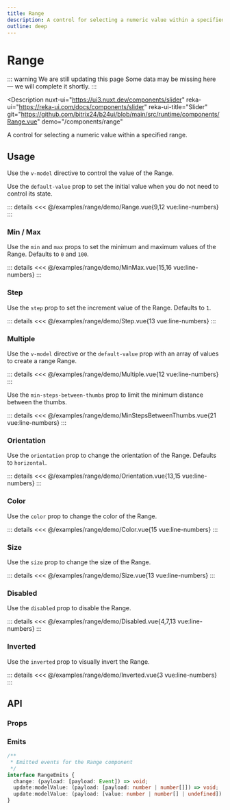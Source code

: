 ```yaml
---
title: Range
description: A control for selecting a numeric value within a specified range.
outline: deep
---
```

<script setup>
import RangeExample from '/examples/range/Range.vue';
import MinMaxExample from '/examples/range/MinMax.vue';
import StepExample from '/examples/range/Step.vue';
import MultipleExample from '/examples/range/Multiple.vue';
import MinStepsBetweenThumbsExample from '/examples/range/MinStepsBetweenThumbs.vue';
import OrientationExample from '/examples/range/Orientation.vue';
import ColorExample from '/examples/range/Color.vue';
import SizeExample from '/examples/range/Size.vue';
import DisabledExample from '/examples/range/Disabled.vue';
import InvertedExample from '/examples/range/Inverted.vue';
</script>
# Range

::: warning We are still updating this page
Some data may be missing here — we will complete it shortly.
:::

<Description
  nuxt-ui="https://ui3.nuxt.dev/components/slider"
  reka-ui="https://reka-ui.com/docs/components/slider"
  reka-ui-title="Slider"
  git="https://github.com/bitrix24/b24ui/blob/main/src/runtime/components/Range.vue"
  demo="/components/range"
>
  A control for selecting a numeric value within a specified range.
</Description>

## Usage

Use the `v-model` directive to control the value of the Range.

Use the `default-value` prop to set the initial value when you do not need to control its state.

<div class="lg:min-h-[160px]">
  <ClientOnly>
    <RangeExample />
  </ClientOnly>
</div>

::: details
<<< @/examples/range/demo/Range.vue{9,12 vue:line-numbers}
:::

### Min / Max

Use the `min` and `max` props to set the minimum and maximum values of the Range. Defaults to `0` and `100`.

<div class="lg:min-h-[275px]">
  <ClientOnly>
    <MinMaxExample />
  </ClientOnly>
</div>

::: details
<<< @/examples/range/demo/MinMax.vue{15,16 vue:line-numbers}
:::

### Step

Use the `step` prop to set the increment value of the Range. Defaults to `1`.

<div class="lg:min-h-[275px]">
  <ClientOnly>
    <StepExample />
  </ClientOnly>
</div>

::: details
<<< @/examples/range/demo/Step.vue{13 vue:line-numbers}
:::

### Multiple

Use the `v-model` directive or the `default-value` prop with an array of values to create a range Range.

<div class="lg:min-h-[160px]">
  <ClientOnly>
    <MultipleExample />
  </ClientOnly>
</div>

::: details
<<< @/examples/range/demo/Multiple.vue{12 vue:line-numbers}
:::

Use the `min-steps-between-thumbs` prop to limit the minimum distance between the thumbs.

<div class="lg:min-h-[160px]">
  <ClientOnly>
    <MinStepsBetweenThumbsExample />
  </ClientOnly>
</div>

::: details
<<< @/examples/range/demo/MinStepsBetweenThumbs.vue{21 vue:line-numbers}
:::

### Orientation

Use the `orientation` prop to change the orientation of the Range. Defaults to `horizontal`.

<div class="lg:min-h-[275px]">
  <ClientOnly>
    <OrientationExample />
  </ClientOnly>
</div>

::: details
<<< @/examples/range/demo/Orientation.vue{13,15 vue:line-numbers}
:::

### Color

Use the `color` prop to change the color of the Range.

<div class="lg:min-h-[275px]">
  <ClientOnly>
    <ColorExample />
  </ClientOnly>
</div>

::: details
<<< @/examples/range/demo/Color.vue{15 vue:line-numbers}
:::

### Size

Use the `size` prop to change the size of the Range.

<div class="lg:min-h-[275px]">
  <ClientOnly>
    <SizeExample />
  </ClientOnly>
</div>

::: details
<<< @/examples/range/demo/Size.vue{13 vue:line-numbers}
:::

### Disabled

Use the `disabled` prop to disable the Range.

<div class="lg:min-h-[160px]">
  <ClientOnly>
    <DisabledExample />
  </ClientOnly>
</div>

::: details
<<< @/examples/range/demo/Disabled.vue{4,7,13 vue:line-numbers}
:::

### Inverted

Use the `inverted` prop to visually invert the Range.

<div class="lg:min-h-[160px]">
  <ClientOnly>
    <InvertedExample />
  </ClientOnly>
</div>

::: details
<<< @/examples/range/demo/Inverted.vue{3 vue:line-numbers}
:::

## API

### Props

<ComponentProps component="Range" />

### Emits

```ts
/**
 * Emitted events for the Range component
 */
interface RangeEmits {
  change: (payload: [payload: Event]) => void;
  update:modelValue: (payload: [payload: number | number[]]) => void;
  update:modelValue: (payload: [value: number | number[] | undefined]) => void;
}
```
